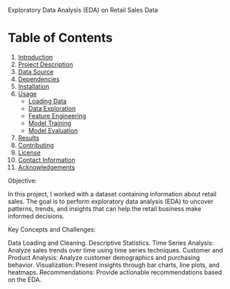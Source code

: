 Exploratory Data Analysis (EDA) on Retail Sales Data
# Table of Contents

1. [Introduction](#introduction)
2. [Project Description](#project-description)
3. [Data Source](#data-source)
4. [Dependencies](#dependencies)
5. [Installation](#installation)
6. [Usage](#usage)
    - [Loading Data](#loading-data)
    - [Data Exploration](#data-exploration)
    - [Feature Engineering](#feature-engineering)
    - [Model Training](#model-training)
    - [Model Evaluation](#model-evaluation)
7. [Results](#results)
8. [Contributing](#contributing)
9. [License](#license)
10. [Contact Information](#contact-information)
11. [Acknowledgements](#acknowledgements)




Objective:

In this project, I worked with a dataset containing information about retail sales. The goal is
to perform exploratory data analysis (EDA) to uncover patterns, trends, and insights that can
help the retail business make informed decisions.



Key Concepts and Challenges:



Data Loading and Cleaning.
Descriptive Statistics.
Time Series Analysis: Analyze sales trends over time using time series techniques.
Customer and Product Analysis: Analyze customer demographics and purchasing behavior.
Visualization: Present insights through bar charts, line plots, and heatmaps.
Recommendations: Provide actionable recommendations based on the EDA.
